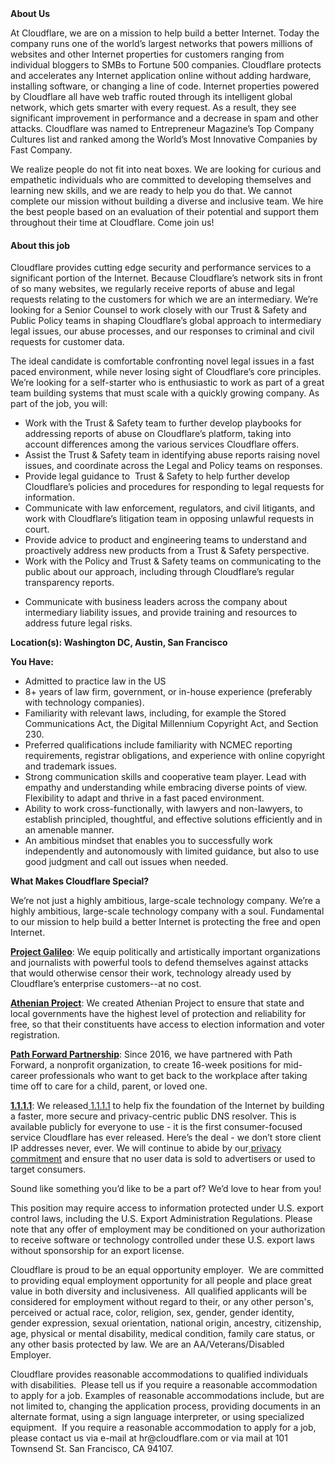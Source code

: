 <div class="content-intro">
	<div><strong>About Us</strong></div>
	<div>
		<p>At Cloudflare, we are on a mission to help build a better Internet. Today the company runs one of the world’s largest networks that powers millions of websites and other Internet properties for customers ranging from individual bloggers to SMBs to Fortune 500 companies. Cloudflare protects and accelerates any Internet application online without adding hardware, installing software, or changing a line of code. Internet properties powered by Cloudflare all have web traffic routed through its intelligent global network, which gets smarter with every request. As a result, they see significant improvement in performance and a decrease in spam and other attacks. Cloudflare was named to Entrepreneur Magazine’s Top Company Cultures list and ranked among the World’s Most Innovative Companies by Fast Company.&nbsp;</p>
		<p><span style="font-weight: 400;">We realize people do not fit into neat boxes. We are looking for curious and empathetic individuals who are committed to developing themselves and learning new skills, and we are ready to help you do that. We cannot complete our mission without building a diverse and inclusive team. We hire the best people based on an evaluation of their potential and support them throughout their time at Cloudflare. Come join us!&nbsp;</span></p>
	</div>
</div>
<p></p>
<h4><strong>About this job</strong></h4>
<p>Cloudflare provides cutting edge security and performance services to a significant portion of the Internet. Because Cloudflare’s network sits in front of so many websites, we regularly receive reports of abuse and legal requests relating to the customers for which we are an intermediary. We’re looking for a Senior Counsel to work closely with our Trust &amp; Safety and Public Policy teams in shaping Cloudflare’s global approach to intermediary legal issues, our abuse processes, and our responses to criminal and civil requests for customer data.</p>
<p>The ideal candidate is comfortable confronting novel legal issues in a fast paced environment, while never losing sight of Cloudflare’s core principles. We’re looking for a self-starter who is enthusiastic to work as part of a great team building systems that must scale with a quickly growing company. As part of the job, you will:&nbsp;</p>
<ul>
	<li>Work with the Trust &amp; Safety team to further develop playbooks for addressing reports of abuse on Cloudflare’s platform, taking into account differences among the various services Cloudflare offers.</li>
	<li>Assist the Trust &amp; Safety team in identifying abuse reports raising novel issues, and coordinate across the Legal and Policy teams on responses.</li>
	<li>Provide legal guidance to&nbsp; Trust &amp; Safety to help further develop Cloudflare’s policies and procedures for responding to legal requests for information.</li>
	<li>Communicate with law enforcement, regulators, and civil litigants, and work with Cloudflare’s litigation team in opposing unlawful requests in court.</li>
	<li>Provide advice to product and engineering teams to understand and proactively address new products from a Trust &amp; Safety perspective.</li>
	<li>Work with the Policy and Trust &amp; Safety teams on communicating to the public about our approach, including through Cloudflare’s regular transparency reports.</li>
</ul>
<ul>
	<li>Communicate with business leaders across the company about intermediary liability issues, and provide training and resources to address future legal risks.</li>
</ul>
<p><strong>Location(s): Washington DC, Austin, San Francisco</strong></p>
<p><strong>You Have:</strong></p>
<ul>
	<li>Admitted to practice law in the US</li>
	<li>8+ years of law firm, government, or in-house experience (preferably with technology companies).&nbsp;</li>
	<li>Familiarity with relevant laws, including, for example the Stored Communications Act, the Digital Millennium Copyright Act, and Section 230.</li>
	<li>Preferred qualifications include familiarity with NCMEC reporting requirements, registrar obligations, and experience with online copyright and trademark issues.</li>
	<li>Strong communication skills and cooperative team player. Lead with empathy and understanding while embracing diverse points of view. Flexibility to adapt and thrive in a fast paced environment.</li>
	<li>Ability to work cross-functionally, with lawyers and non-lawyers, to establish principled, thoughtful, and effective solutions efficiently and in an amenable manner.</li>
	<li>An ambitious mindset that enables you to successfully work independently and autonomously with limited guidance, but also to use good judgment and call out issues when needed.</li>
</ul>
<p></p>
<div class="content-conclusion">
	<p><strong>What Makes Cloudflare Special?</strong></p>
	<p><span style="font-weight: 400;">We’re not just a highly ambitious, large-scale technology company. We’re a highly ambitious, large-scale technology company with a soul. Fundamental to our mission to help build a better Internet is protecting the free and open Internet.</span></p>
	<p><a href="https://blog.cloudflare.com/protecting-free-expression-online/"><strong>Project Galileo</strong></a><span style="font-weight: 400;">: We equip politically and artistically important organizations and journalists with powerful tools to defend themselves against attacks that would otherwise censor their work, technology already used by Cloudflare’s enterprise customers--at no cost.</span></p>
	<p><strong><a href="https://www.cloudflare.com/athenian/">Athenian Project</a></strong><span style="font-weight: 400;">: We created Athenian Project to ensure that state and local governments have the highest level of protection and reliability for free, so that their constituents have access to election information and voter registration.</span></p>
	<p><a href="https://blog.cloudflare.com/tag/path-forward/"><strong>Path Forward Partnership</strong></a><span style="font-weight: 400;">: Since 2016, we have partnered with Path Forward, a nonprofit organization, to create 16-week positions for mid-career professionals who want to get back to the workplace after taking time off to care for a child, parent, or loved one.</span></p>
	<p><a href="https://1.1.1.1/"><strong>1.1.1.1</strong></a><span style="font-weight: 400;">: We released</span><a href="https://1.1.1.1/"> <span style="font-weight: 400;">1.1.1.1</span></a><span style="font-weight: 400;"> to help fix the foundation of the Internet by building a faster, more secure and privacy-centric public DNS resolver. This is available publicly for everyone to use - it is the first consumer-focused service Cloudflare has ever released. Here’s the deal - we don’t store client IP addresses never, ever. We will continue to abide by our</span><a href="https://developers.cloudflare.com/1.1.1.1/privacy/public-dns-resolver"> privacy commitment</a><span style="font-weight: 400;"> and ensure that no user data is sold to advertisers or used to target consumers.</span></p>
	<p><span style="font-weight: 400;">Sound like something you’d like to be a part of? We’d love to hear from you!</span></p>
	<p><span style="font-weight: 400;">This position may require access to information protected under U.S. export control laws, including the U.S. Export Administration Regulations. Please note that any offer of employment may be conditioned on your authorization to receive software or technology controlled under these U.S. export laws without sponsorship for an export license.</span></p>
	<p><span style="font-weight: 400;">Cloudflare is proud to be an equal opportunity employer. &nbsp;We are committed to providing equal employment opportunity for all people and place great value in both diversity and inclusiveness. &nbsp;All qualified applicants will be considered for employment without regard to their, or any other person's, perceived or actual</span> <span style="font-weight: 400;">race, color, religion, sex, gender, gender identity, gender expression, sexual orientation, national origin, ancestry, citizenship, age, physical or mental disability, medical condition, family care status, or any other basis protected by law. </span><span style="font-weight: 400;">We are an AA/Veterans/Disabled Employer.</span></p>
	<p><span style="font-weight: 400;">Cloudflare provides reasonable accommodations to qualified individuals with disabilities. &nbsp;Please tell us if you require a reasonable accommodation to apply for a job. Examples of reasonable accommodations include, but are not limited to, changing the application process, providing documents in an alternate format, using a sign language interpreter, or using specialized equipment. &nbsp;If you require a reasonable accommodation to apply for a job, please contact us via e-mail at </span><span style="font-weight: 400;">hr@cloudflare.com</span><span style="font-weight: 400;"> or via mail at 101 Townsend St. San Francisco, CA 94107.</span></p>
</div>